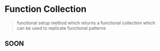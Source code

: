 # Function Collection
> functional setup method which returns a functional collection which can be used to replicate functional patterns

## SOON
